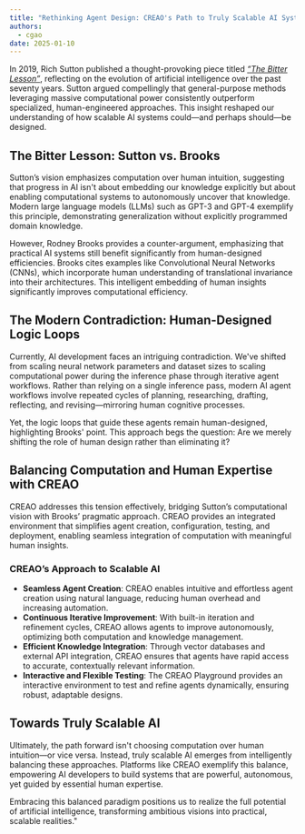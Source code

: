 ```yaml
---
title: "Rethinking Agent Design: CREAO's Path to Truly Scalable AI Systems"
authors:
  - cgao
date: 2025-01-10
---
```

In 2019, Rich Sutton published a thought-provoking piece titled [*“The Bitter Lesson”*](https://www.cs.utexas.edu/~eunsol/courses/data/bitter_lesson.pdf), reflecting on the evolution of artificial intelligence over the past seventy years. Sutton argued compellingly that general-purpose methods leveraging massive computational power consistently outperform specialized, human-engineered approaches. This insight reshaped our understanding of how scalable AI systems could—and perhaps should—be designed.

  <!-- truncate -->
## The Bitter Lesson: Sutton vs. Brooks

Sutton’s vision emphasizes computation over human intuition, suggesting that progress in AI isn't about embedding our knowledge explicitly but about enabling computational systems to autonomously uncover that knowledge. Modern large language models (LLMs) such as GPT-3 and GPT-4 exemplify this principle, demonstrating generalization without explicitly programmed domain knowledge.

However, Rodney Brooks provides a counter-argument, emphasizing that practical AI systems still benefit significantly from human-designed efficiencies. Brooks cites examples like Convolutional Neural Networks (CNNs), which incorporate human understanding of translational invariance into their architectures. This intelligent embedding of human insights significantly improves computational efficiency.
## The Modern Contradiction: Human-Designed Logic Loops

Currently, AI development faces an intriguing contradiction. We've shifted from scaling neural network parameters and dataset sizes to scaling computational power during the inference phase through iterative agent workflows. Rather than relying on a single inference pass, modern AI agent workflows involve repeated cycles of planning, researching, drafting, reflecting, and revising—mirroring human cognitive processes.

Yet, the logic loops that guide these agents remain human-designed, highlighting Brooks' point. This approach begs the question: Are we merely shifting the role of human design rather than eliminating it?
## Balancing Computation and Human Expertise with CREAO

CREAO addresses this tension effectively, bridging Sutton’s computational vision with Brooks’ pragmatic approach. CREAO provides an integrated environment that simplifies agent creation, configuration, testing, and deployment, enabling seamless integration of computation with meaningful human insights.

### CREAO’s Approach to Scalable AI

- **Seamless Agent Creation**: CREAO enables intuitive and effortless agent creation using natural language, reducing human overhead and increasing automation.
- **Continuous Iterative Improvement**: With built-in iteration and refinement cycles, CREAO allows agents to improve autonomously, optimizing both computation and knowledge management.
- **Efficient Knowledge Integration**: Through vector databases and external API integration, CREAO ensures that agents have rapid access to accurate, contextually relevant information.
- **Interactive and Flexible Testing**: The CREAO Playground provides an interactive environment to test and refine agents dynamically, ensuring robust, adaptable designs.
## Towards Truly Scalable AI

Ultimately, the path forward isn't choosing computation over human intuition—or vice versa. Instead, truly scalable AI emerges from intelligently balancing these approaches. Platforms like CREAO exemplify this balance, empowering AI developers to build systems that are powerful, autonomous, yet guided by essential human expertise.

Embracing this balanced paradigm positions us to realize the full potential of artificial intelligence, transforming ambitious visions into practical, scalable realities."

